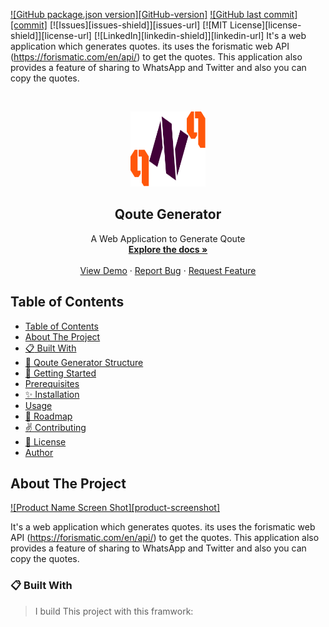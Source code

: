 <!-- All batches -->
[![GitHub package.json version][GitHub-version]]()
[![GitHub last commit][commit]]()
[![Issues][issues-shield]][issues-url]
[![MIT License][license-shield]][license-url]
[![LinkedIn][linkedin-shield]][linkedin-url]
It's a web application which generates quotes. its uses the forismatic web API (https://forismatic.com/en/api/) to get the quotes. This application also provides a feature of sharing to WhatsApp and Twitter and also you can copy the quotes.


<!-- PROJECT LOGO -->
<br>
<p align="center">
  <a href="https://github.com/rirtakmanna/Qoute-N-Qoute">
  <img src="./src/assets/logo.svg" alt="Logo" width="120" height="120">
</a>
<h2 align="center">Qoute Generator</h2>
<p align="center">
  A Web Application to Generate Qoute
  <br />
  <a href="https://github.com/rirtakmanna/Qoute-N-Qoute/blob/master/README.md"><strong>Explore the docs »</strong></a>
  <br />
  <br />
  <a href="https://QouteNQoute.netlify.app" target="_blank">View Demo</a>
  ·
  <a href="https://github.com/rirtakmanna/Qoute-N-Qoute/issues">Report Bug</a>
  ·
  <a href="https://github.com/rirtakmanna/Qoute-N-Qoute/issues">Request Feature</a>
</p>
</p>

<!-- TABLE OF CONTENTS -->
## Table of Contents

- [Table of Contents](#table-of-contents)
- [About The Project](#about-the-project)
- [:clipboard: Built With](#clipboard-built-with)
- [:open_file_folder: Qoute Generator Structure](#open_file_folder-qoute-n-qoute-structure)
- [:checkered_flag: Getting Started](#checkered_flag-getting-started)
- [Prerequisites](#prerequisites)
- [:sparkles: Installation](#sparkles-installation)
- [Usage](#usage)
- [:round_pushpin: Roadmap](#round_pushpin-roadmap)
- [:v: Contributing](#v-contributing)
- [:memo: License](#memo-license)
- [Author](#author)

<!-- ABOUT THE PROJECT -->
## About The Project

[![Product Name Screen Shot][product-screenshot]](https://QouteNQoute.netlify.app)

It's a web application which generates quotes. its uses the forismatic web API (https://forismatic.com/en/api/) to get the quotes. This application also provides a feature of sharing to WhatsApp and Twitter and also you can copy the quotes.

### :clipboard: Built With
>I build This project with this framwork:

